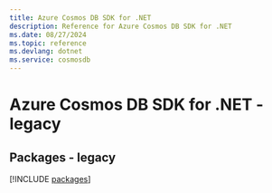 ```yaml
---
title: Azure Cosmos DB SDK for .NET
description: Reference for Azure Cosmos DB SDK for .NET
ms.date: 08/27/2024
ms.topic: reference
ms.devlang: dotnet
ms.service: cosmosdb
---
```

# Azure Cosmos DB SDK for .NET - legacy
## Packages - legacy
[!INCLUDE [packages](cosmos-db-index.md)]